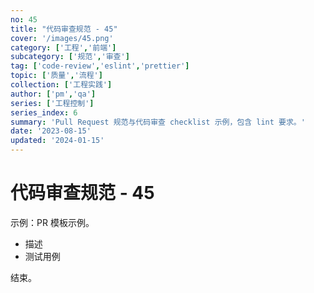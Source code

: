 ```yaml
---
no: 45
title: "代码审查规范 - 45"
cover: '/images/45.png'
category: ['工程','前端']
subcategory: ['规范','审查']
tag: ['code-review','eslint','prettier']
topic: ['质量','流程']
collection: ['工程实践']
author: ['pm','qa']
series: ['工程控制']
series_index: 6
summary: 'Pull Request 规范与代码审查 checklist 示例，包含 lint 要求。'
date: '2023-08-15'
updated: '2024-01-15'
---
```


# 代码审查规范 - 45

示例：PR 模板示例。

- 描述
- 测试用例

结束。
